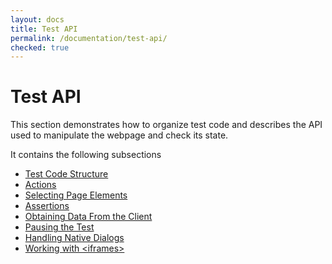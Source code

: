 ```yaml
---
layout: docs
title: Test API
permalink: /documentation/test-api/
checked: true
---
```

# Test API

This section demonstrates how to organize test code and describes the API used to manipulate the webpage and check its state.

It contains the following subsections

* [Test Code Structure](test-code-structure.md)
* [Actions](actions/index.md)
* [Selecting Page Elements](selecting-page-elements/index.md)
* [Assertions](assertions.md)
* [Obtaining Data From the Client](obtaining-data-from-the-client.md)
* [Pausing the Test](pausing-the-test.md)
* [Handling Native Dialogs](handling-native-dialogs.md)
* [Working with \<iframes\>](working-with-iframes.md)